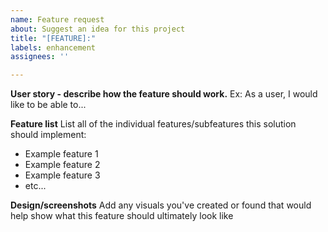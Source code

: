 ```yaml
---
name: Feature request
about: Suggest an idea for this project
title: "[FEATURE]:"
labels: enhancement
assignees: ''

---
```


**User story - describe how the feature should work.**
Ex: As a user, I would like to be able to...

**Feature list**
List all of the individual features/subfeatures this solution should implement:
- Example feature 1
- Example feature 2
- Example feature 3
- etc... 

**Design/screenshots**
Add any visuals you've created or found that would help show what this feature should ultimately look like
